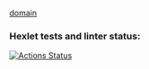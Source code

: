 [domain](https://python-project-83-production-a375.up.railway.app/)

### Hexlet tests and linter status:
[![Actions Status](https://github.com/sraduhin/python-project-83/workflows/hexlet-check/badge.svg)](https://github.com/sraduhin/python-project-83/actions)

